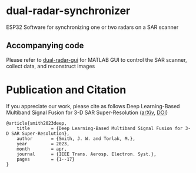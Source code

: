 # dual-radar-synchronizer
 ESP32 Software for synchronizing one or two radars on a SAR scanner

## Accompanying code
Please refer to [dual-radar-gui](https://github.com/josiahwsmith10/dual-radar-gui) for MATLAB GUI to control the SAR scanner, collect data, and reconstruct images

# Publication and Citation
If you appreciate our work, please cite as follows
Deep Learning-Based Multiband Signal Fusion for 3-D SAR Super-Resolution ([arXiv](https://arxiv.org/abs/2305.02017), [DOI](https://doi.org/10.1109/TAES.2023.3270111))
```
@article{smith2023deep,
	title        = {Deep Learning-Based Multiband Signal Fusion for 3-D SAR Super-Resolution},
	author       = {Smith, J. W. and Torlak, M.},
	year         = 2023,
	month        = apr,
	journal      = {IEEE Trans. Aerosp. Electron. Syst.},
	pages        = {1--17}
}
```
